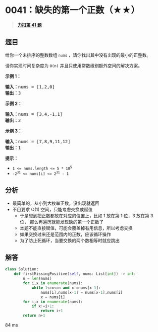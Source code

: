 # 0041：缺失的第一个正数（★★）


> <u>**[力扣第 41 题](https://leetcode.cn/problems/first-missing-positive/)**</u>

## 题目

<p>给你一个未排序的整数数组 <code>nums</code> ，请你找出其中没有出现的最小的正整数。</p>
请你实现时间复杂度为 <code>O(n)</code> 并且只使用常数级别额外空间的解决方案。



<p><strong>示例 1：</strong></p>

<pre>
<strong>输入：</strong>nums = [1,2,0]
<strong>输出：</strong>3
</pre>

<p><strong>示例 2：</strong></p>

<pre>
<strong>输入：</strong>nums = [3,4,-1,1]
<strong>输出：</strong>2
</pre>

<p><strong>示例 3：</strong></p>

<pre>
<strong>输入：</strong>nums = [7,8,9,11,12]
<strong>输出：</strong>1
</pre>



<p><strong>提示：</strong></p>

<ul>
<li><code>1 <= nums.length <= 5 * 10<sup>5</sup></code></li>
<li><code>-2<sup>31</sup> <= nums[i] <= 2<sup>31</sup> - 1</code></li>
</ul>


## 分析 

- 最简单的，从小到大枚举正数，没出现就返回
- 不目要求 O(1) 空间，只能考虑交换或赋值
	- 于是想到把正数都放在对应的位置上，比如 1 放在第 1 位，3 放在第 3 位，
	那么再遍历就能发现缺的第一个正数了
	- 本题不能直接赋值，可能会覆盖掉有用信息，所以考虑交换
	- 如果交换过来还是范围内的正数，应该循环操作
	- 为了防止死循环，当要交换的两个数相等时就应跳出

## 解答

```python
class Solution:
    def firstMissingPositive(self, nums: List[int]) -> int:
        n = len(nums)
        for i,x in enumerate(nums):
            while 1<=x<=n and x!=nums[x-1]:
                nums[i],nums[x-1] = nums[x-1],nums[i]
                x = nums[i]
        for i,x in enumerate(nums):
            if x!=i+1:
                return i+1
        return n+1
```
84 ms

